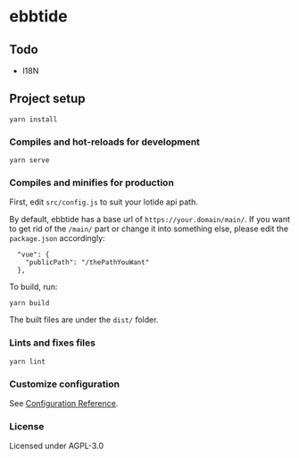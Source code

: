 # ebbtide

## Todo

- I18N

## Project setup
```
yarn install
```

### Compiles and hot-reloads for development
```
yarn serve
```

### Compiles and minifies for production

First, edit `src/config.js` to suit your lotide api path. 

By default, ebbtide has a base url of `https://your.domain/main/`. If you want to get rid of the `/main/` part or change it into something else, please edit the `package.json` accordingly: 

```
  "vue": {
    "publicPath": "/thePathYouWant"
  },
```

To build, run:

```
yarn build
```

The built files are under the `dist/` folder.

### Lints and fixes files
```
yarn lint
```

### Customize configuration
See [Configuration Reference](https://cli.vuejs.org/config/).

### License
Licensed under AGPL-3.0
